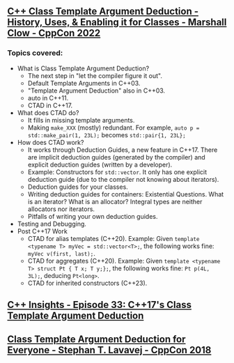 ## [C++ Class Template Argument Deduction - History, Uses, & Enabling it for Classes - Marshall Clow - CppCon 2022](https://www.youtube.com/watch?v=EPfPMW-rOtc&list=LL6MKUgGZ9Q8c2Ff7GnoRoqA)
### Topics covered:
* What is Class Template Argument Deduction?
  * The next step in "let the compiler figure it out".
  * Default Template Arguments in C++03.
  * "Template Argument Deduction" also in C++03.
  * auto in C++11.
  * CTAD in C++17.
* What does CTAD do?
  * It fills in missing template arguments.
  * Making `make_XXX` (mostly) redundant. For example, `auto p = std::make_pair(1, 23L);` becomes `std::pair{1, 23L};`
* How does CTAD work?
  * It works through Deduction Guides, a new feature in C++17. There are implicit deduction guides (generated by the compiler) and explicit deduction guides (written by a developer).
  * Example: Constructors for `std::vector`. It only has one explicit deduction guide (due to the compiler not knowing about iterators).
  * Deduction guides for your classes.
  * Writing deduction guides for containers: Existential Questions. What is an iterator? What is an allocator? Integral types are neither allocators nor iterators.
  * Pitfalls of writing your own deduction guides.
* Testing and Debugging.
* Post C++17 Work
  * CTAD for alias templates (C++20). Example: Given `template <typename T> myVec = std::vector<T>;`, the following works fine: `myVec v(first, last);`.
  * CTAD for aggregates (C++20). Example: Given `template <typename T> struct Pt { T x; T y;};`, the following works fine: `Pt p(4L, 3L);`, deducing `Pt<long>`.
  * CTAD for inherited constructors (C++23).

## [C++ Insights - Episode 33: C++17's Class Template Argument Deduction](https://www.youtube.com/watch?v=CU--ILJfriM&list=LL6MKUgGZ9Q8c2Ff7GnoRoqA)

## [Class Template Argument Deduction for Everyone - Stephan T. Lavavej - CppCon 2018](https://www.youtube.com/watch?v=-H-ut6j1BYU&list=LL6MKUgGZ9Q8c2Ff7GnoRoqA)


